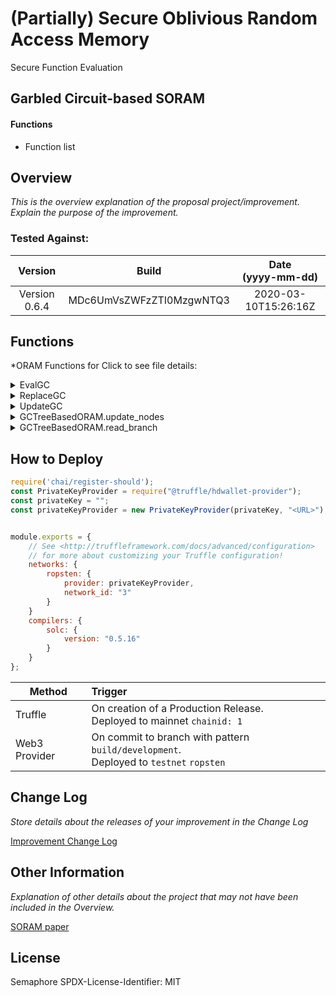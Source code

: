 # (Partially) Secure Oblivious Random Access Memory

Secure Function Evaluation

## Garbled Circuit-based SORAM

#### Functions

* Function list


## Overview

*This is the overview explanation of the *proposal* project/improvement. Explain the purpose of the improvement.*

### Tested Against:
<!-- You can find specific versioning information used here at https://gist.github.com/sambacha/116b0dfc5c99cc8905545d63002b8f94 -->

| Version | Build | Date <br>(yyyy-mm-dd) |
| :---: | :---: | :---: |
| Version 0.6.4 | MDc6UmVsZWFzZTI0MzgwNTQ3 | 2020-03-10T15:26:16Z |



## Functions

*ORAM Functions for 
Click to see file details:

<details>
  <summary>EvalGC</summary>
  <br>

  GCTreeBasedORAM.decrypt

 
  <hr>
</details>

<details>
  <summary>ReplaceGC</summary>
  <br>

    GCTreeBasedORAM.decrypt_label_update

  <hr>
</details>

<details>
  <summary>UpdateGC</summary>
  <br>

  GCTreeBasedORAM.redeploy


  <hr>
</details>




<details>
  <summary>GCTreeBasedORAM.update_nodes</summary>
  <br>

  GCTreeBasedORAM.redeploy


  <hr>
</details>

<details>
  <summary>GCTreeBasedORAM.read_branch</summary>
  <br>

  Read ORAM Branch from node

  <hr>
</details>

## How to Deploy

```javascript
require('chai/register-should');
const PrivateKeyProvider = require("@truffle/hdwallet-provider");
const privateKey = "";
const privateKeyProvider = new PrivateKeyProvider(privateKey, "<URL>");


module.exports = {
	// See <http://truffleframework.com/docs/advanced/configuration>
	// for more about customizing your Truffle configuration!
	networks: {
		ropsten: {
			provider: privateKeyProvider,
			network_id: "3"
		}
	}
	compilers: {
		solc: {
			version: "0.5.16"
		}
	}
};
```

| Method              | Trigger                 |
| ------------------- |:----------------------- |
| Truffle | On creation of a Production Release. <br> Deployed to mainnet `chainid: 1` |
| Web3 Provider | On commit to branch with pattern `build/development`. <br> Deployed to `testnet` `ropsten`

## Change Log

*Store details about the releases of your improvement in the Change Log*

[Improvement Change Log](CHANGELOG.md)

## Other Information

*Explanation of other details about the project that may not have been included in the Overview.*


  [SORAM paper](https://lib.dr.iastate.edu/cgi/viewcontent.cgi?article=1264&context=cs_techreports)


## License

Semaphore
SPDX-License-Identifier: MIT 

